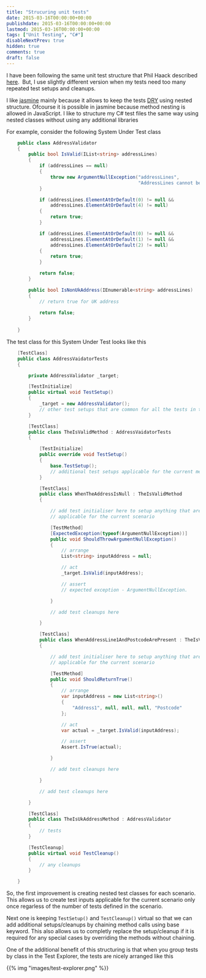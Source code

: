 ```yaml
---
title: "Strucuring unit tests"
date: 2015-03-16T00:00:00+00:00
publishdate: 2015-03-16T00:00:00+00:00
lastmod: 2015-03-16T00:00:00+00:00
tags: ["Unit Testing", "C#"]
disableNextPrev: true
hidden: true
comments: true
draft: false
---
```


<p>I have been following the same unit test structure that Phil Haack described <a href="http://haacked.com/archive/2012/01/02/structuring-unit-tests.aspx/" target="_blank">here</a>. &nbsp;But, I use slightly different version when my tests need too many repeated test setups and cleanups.&nbsp;</p><!-- more -->
<p>I like <a href="http://jasmine.github.io/" target="_blank">jasmine</a>&nbsp;mainly because it allows to keep the tests <a href="http://en.wikipedia.org/wiki/Don%27t_repeat_yourself" target="_blank">DRY</a>&nbsp;using nested structure. Ofcourse it is possible in jasmine because method nesting is allowed in JavaScript. I like to structure my C# test files the same way using nested classes&nbsp;without using any additional libraries</p>
<p>For example, consider the following System Under Test class</p>

```cs
    public class AddressValidator
    {
        public bool IsValid(IList<string> addressLines)
        {
            if (addressLines == null)
            {
                throw new ArgumentNullException("addressLines",
                                                "AddressLines cannot be null");
            }

            if (addressLines.ElementAtOrDefault(0) != null && 
                addressLines.ElementAtOrDefault(4) != null)
            {
                return true;
            }

            if (addressLines.ElementAtOrDefault(0) != null &&
                addressLines.ElementAtOrDefault(1) != null &&
                addressLines.ElementAtOrDefault(2) != null)
            {
                return true;
            }

            return false;
        }

        public bool IsNonUkAddress(IEnumerable<string> addressLines)
        {
            // return true for UK address
            
            return false;
        }
        
    }
```

<p>The test class for this System Under Test looks like this</p>

```cs
    [TestClass]
    public class AddressVaidatorTests
    {

        private AddressValidator _target;

        [TestInitialize]
        public virtual void TestSetup()
        {
            _target = new AddressValidator();
            // other test setups that are common for all the tests in this file.
        }

        [TestClass]
        public class TheIsValidMethod : AddressVaidatorTests
        {

            [TestInitialize]
            public override void TestSetup()
            {
                base.TestSetup();
                // additional test setups applicable for the current method under test
            }

            [TestClass]
            public class WhenTheAddressIsNull : TheIsValidMethod
            {

                // add test initialiser here to setup anything that are 
                // applicable for the current scenario

                [TestMethod]
                [ExpectedException(typeof(ArgumentNullException))]
                public void ShouldThrowArgumentNullException()
                {
                    // arrange
                    List<string> inputAddress = null;

                    // act
                    _target.IsValid(inputAddress);

                    // assert
                    // expected exception - ArgumentNullException.

                }

                // add test cleanups here

            }

            [TestClass]
            public class WhenAddressLine1AndPostcodeArePresent : TheIsValidMethod
            {

                // add test initialiser here to setup anything that are 
                // applicable for the current scenario

                [TestMethod]
                public void ShouldReturnTrue()
                {
                    // arrange
                    var inputAddress = new List<string>()
                    {
                        "Address1", null, null, null, "Postcode"
                    };

                    // act
                    var actual = _target.IsValid(inputAddress);

                    // assert
                    Assert.IsTrue(actual);

                }

                // add test cleanups here

            }

            // add test cleanups here

        }

        [TestClass]
        public class TheIsUkAddressMethod : AddressValidator
        {
            // tests
        }

        [TestCleanup]
        public virtual void TestCleanup()
        {
            // any cleanups
        }

    }
```

<p>So, the first improvement is creating nested test classes for each scenario. This allows us&nbsp;to create test inputs applicable for the current scenario only once regarless of the number of tests defined in the scenario.&nbsp;</p>
<p>Next one is keeping <code>TestSetup()</code> and <code>TestCleanup()</code> virtual so that we can add additional setups/cleanups by chaining method calls using base keyword. This also allows us to completly replace the setup/cleanup if it is required for any special cases by overriding the methods without chaining.&nbsp;</p>
<p>One of the additional benefit of this structuring is that when you group tests by class in the Test Explorer, the tests are nicely arranged&nbsp;like this</p>
{{% img "images/test-explorer.png" %}}
<p>&nbsp;</p>